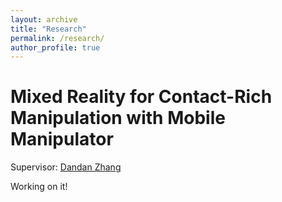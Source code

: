 ```yaml
---
layout: archive
title: "Research"
permalink: /research/
author_profile: true
---
```





# Mixed Reality for Contact-Rich Manipulation with Mobile Manipulator

Supervisor: [Dandan Zhang](https://www.intelligentrobotics-acrossscales.com/)

Working on it!
